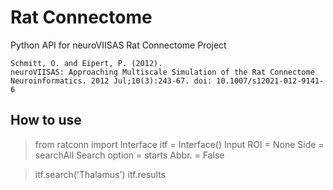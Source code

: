 # Rat Connectome
Python API for neuroVIISAS Rat Connectome Project

```
Schmitt, O. and Eipert, P. (2012). 
neuroVIISAS: Approaching Multiscale Simulation of the Rat Connectome
Neuroinformatics. 2012 Jul;10(3):243-67. doi: 10.1007/s12021-012-9141-6
```

## How to use
> from ratconn import Interface
> itf = Interface()
Input ROI = None
Side = searchAll
Search option = starts
Abbr. = False

> itf.search('Thalamus')
> itf.results

